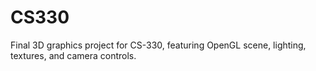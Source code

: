 # CS330
Final 3D graphics project for CS-330, featuring OpenGL scene, lighting, textures, and camera controls.
